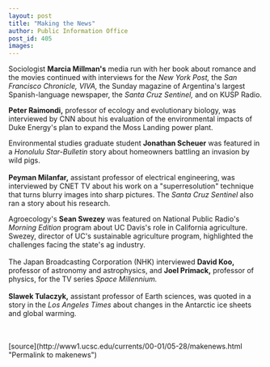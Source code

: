```yaml
---
layout: post
title: "Making the News"
author: Public Information Office
post_id: 405
images:
---
```


<p>
  Sociologist <b>Marcia Millman's</b> media run with her book about romance and the movies continued with interviews for the <i>New York Post,</i> the <i>San Francisco Chronicle,</i> <i>VIVA,</i> the Sunday magazine of Argentina's largest Spanish-language newspaper, the <i>Santa Cruz Sentinel,</i> and on KUSP Radio.
</p>
<p>
  <b>Peter Raimondi,</b> professor of ecology and evolutionary biology, was interviewed by CNN about his evaluation of the environmental impacts of Duke Energy's plan to expand the Moss Landing power plant.
</p>
<p>
  Environmental studies graduate student <b>Jonathan Scheuer</b> was featured in a <i>Honolulu Star-Bulletin</i> story about homeowners battling an invasion by wild pigs.<br>
  <br>
  <b>Peyman Milanfar,</b> assistant professor of electrical engineering, was interviewed by CNET TV about his work on a "superresolution" technique that turns blurry images into sharp pictures. The <i>Santa Cruz Sentinel</i> also ran a story about his research.
</p>
<p>
  Agroecology's <b>Sean Swezey</b> was featured on National Public Radio's <i>Morning Edition</i> program about UC Davis's role in California agriculture. Swezey, director of UC's sustainable agriculture program, highlighted the challenges facing the state's ag industry.<br>
  <br>
  The Japan Broadcasting Corporation (NHK) interviewed <b>David Koo,</b> professor of astronomy and astrophysics, and <b>Joel Primack,</b> professor of physics, for the TV series <i>Space Millennium.</i><br>
  <br>
  <b>Slawek Tulaczyk,</b> assistant professor of Earth sciences, was quoted in a story in the <i>Los Angeles Times</i> about changes in the Antarctic ice sheets and global warming.<br>
  <br>
  <br>
  </p>
[source](http://www1.ucsc.edu/currents/00-01/05-28/makenews.html "Permalink to makenews")
